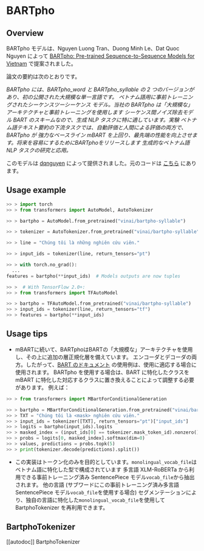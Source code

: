 <!--Copyright 2021 The HuggingFace Team. All rights reserved.

Licensed under the Apache License, Version 2.0 (the "License"); you may not use this file except in compliance with
the License. You may obtain a copy of the License at

http://www.apache.org/licenses/LICENSE-2.0

Unless required by applicable law or agreed to in writing, software distributed under the License is distributed on
an "AS IS" BASIS, WITHOUT WARRANTIES OR CONDITIONS OF ANY KIND, either express or implied. See the License for the
specific language governing permissions and limitations under the License.

⚠️ Note that this file is in Markdown but contain specific syntax for our doc-builder (similar to MDX) that may not be
rendered properly in your Markdown viewer.

-->

# BARTpho

## Overview

BARTpho モデルは、Nguyen Luong Tran、Duong Minh Le、Dat Quoc Nguyen によって [BARTpho: Pre-trained Sequence-to-Sequence Models for Vietnam](https://arxiv.org/abs/2109.09701) で提案されました。

論文の要約は次のとおりです。

*BARTpho には、BARTpho_word と BARTpho_syllable の 2 つのバージョンがあり、初の公開された大規模な単一言語です。
ベトナム語用に事前トレーニングされたシーケンスツーシーケンス モデル。当社の BARTpho は「大規模な」アーキテクチャと事前トレーニングを使用します
シーケンス間ノイズ除去モデル BART のスキームなので、生成 NLP タスクに特に適しています。実験
ベトナム語テキスト要約の下流タスクでは、自動評価と人間による評価の両方で、BARTpho が
強力なベースライン mBART を上回り、最先端の性能を向上させます。将来を容易にするためにBARTphoをリリースします
生成的なベトナム語 NLP タスクの研究と応用。*

このモデルは [dqnguyen](https://huggingface.co/dqnguyen) によって提供されました。元のコードは [こちら](https://github.com/VinAIResearch/BARTpho) にあります。

## Usage example

```python
>> > import torch
>> > from transformers import AutoModel, AutoTokenizer

>> > bartpho = AutoModel.from_pretrained("vinai/bartpho-syllable")

>> > tokenizer = AutoTokenizer.from_pretrained("vinai/bartpho-syllable")

>> > line = "Chúng tôi là những nghiên cứu viên."

>> > input_ids = tokenizer(line, return_tensors="pt")

>> > with torch.no_grad():
  ...
features = bartpho(**input_ids)  # Models outputs are now tuples

>> >  # With TensorFlow 2.0+:
>> > from transformers import TFAutoModel

>> > bartpho = TFAutoModel.from_pretrained("vinai/bartpho-syllable")
>> > input_ids = tokenizer(line, return_tensors="tf")
>> > features = bartpho(**input_ids)
```

## Usage tips

- mBARTに続いて、BARTphoはBARTの「大規模な」アーキテクチャを使用し、その上に追加の層正規化層を備えています。
  エンコーダとデコーダの両方。したがって、[BART のドキュメント](bart) の使用例は、使用に適応する場合に使用されます。
  BARTpho を使用する場合は、BART に特化したクラスを mBART に特化した対応するクラスに置き換えることによって調整する必要があります。
  例えば：

```python
>> > from transformers import MBartForConditionalGeneration

>> > bartpho = MBartForConditionalGeneration.from_pretrained("vinai/bartpho-syllable")
>> > TXT = "Chúng tôi là <mask> nghiên cứu viên."
>> > input_ids = tokenizer([TXT], return_tensors="pt")["input_ids"]
>> > logits = bartpho(input_ids).logits
>> > masked_index = (input_ids[0] == tokenizer.mask_token_id).nonzero().item()
>> > probs = logits[0, masked_index].softmax(dim=0)
>> > values, predictions = probs.topk(5)
>> > print(tokenizer.decode(predictions).split())
```

- この実装はトークン化のみを目的としています。`monolingual_vocab_file`はベトナム語に特化した型で構成されています
  多言語 XLM-RoBERTa から利用できる事前トレーニング済み SentencePiece モデル`vocab_file`から抽出されます。
  他の言語 (サブワードにこの事前トレーニング済み多言語 SentencePiece モデル`vocab_file`を使用する場合)
  セグメンテーションにより、独自の言語に特化した`monolingual_vocab_file`を使用して BartphoTokenizer を再利用できます。

## BartphoTokenizer

[[autodoc]] BartphoTokenizer
